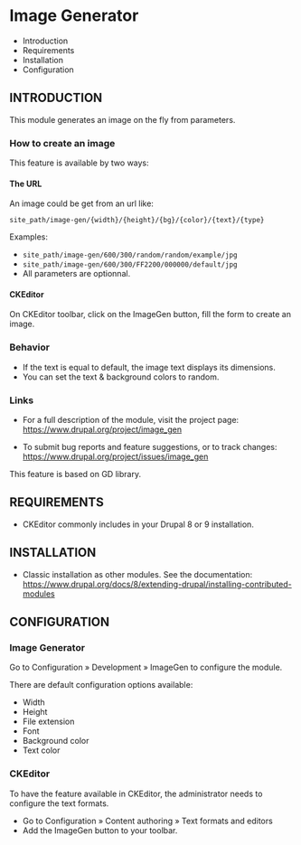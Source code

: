 # Image Generator
 * Introduction
 * Requirements
 * Installation
 * Configuration
 
## INTRODUCTION

This module generates an image on the fly from parameters.

### How to create an image
This feature is available by two ways:

#### The URL
An image could be get from an url like:
```
site_path/image-gen/{width}/{height}/{bg}/{color}/{text}/{type}
```
Examples:
 * `site_path/image-gen/600/300/random/random/example/jpg`
 * `site_path/image-gen/600/300/FF2200/000000/default/jpg`
 * All parameters are optionnal.

#### CKEditor
On CKEditor toolbar, click on the ImageGen button,
fill the form to create an image.

### Behavior
 * If the text is equal to default, the image text displays its dimensions.
 * You can set the text & background colors to random.

### Links
 * For a full description of the module, visit the project page:
   https://www.drupal.org/project/image_gen

 * To submit bug reports and feature suggestions, or to track changes:
   https://www.drupal.org/project/issues/image_gen
   
This feature is based on GD library.

## REQUIREMENTS
 * CKEditor commonly includes in your Drupal 8 or 9 installation.

## INSTALLATION
 * Classic installation as other modules. See the documentation:  
   https://www.drupal.org/docs/8/extending-drupal/installing-contributed-modules

## CONFIGURATION

### Image Generator
Go to Configuration » Development » ImageGen to configure the module.

There are default configuration options available:
 * Width
 * Height
 * File extension
 * Font
 * Background color
 * Text color

### CKEditor
To have the feature available in CKEditor,
the administrator needs to configure the text formats.
 * Go to Configuration » Content authoring » Text formats and editors
 * Add the ImageGen button to your toolbar.
